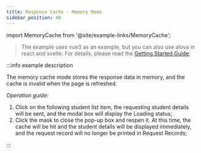 ```yaml
---
title: Response Cache - Memory Mode
sidebar_position: 40
---
```


import MemoryCache from '@site/example-links/MemoryCache';

> The example uses vue3 as an example, but you can also use alova in react and svelte. For details, please read the [Getting Started Guide](../get-started/overview);

<MemoryCache></MemoryCache>

:::info example description

The memory cache mode stores the response data in memory, and the cache is invalid when the page is refreshed.

_Operation guide:_

1. Click on the following student list item, the requesting student details will be sent, and the modal box will display the Loading status;
2. Click the mask to close the pop-up box and reopen it. At this time, the cache will be hit and the student details will be displayed immediately, and the request record will no longer be printed in Request Records;

:::
